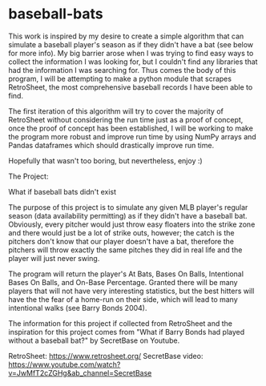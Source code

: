 # baseball-bats
This work is inspired by my desire to create a simple algorithm that can simulate a baseball player's season as if they didn't have a bat (see below for more info). My big barrier arose when I was trying to find easy ways to collect the information I was looking for, but I couldn't find any libraries that had the information I was searching for. Thus comes the body of this program, I will be attempting to make a python module that scrapes RetroSheet, the most comprehensive baseball records I have been able to find.

The first iteration of this algorithm will try to cover the majority of RetroSheet without considering the run time just as a proof of concept, once the proof of concept has been established, I will be working to make the program more robust and improve run time by using NumPy arrays and Pandas dataframes which should drastically improve run time.

Hopefully that wasn't too boring, but nevertheless, enjoy :)


The Project:

What if baseball bats didn't exist

The purpose of this project is to simulate any given MLB player's regular season (data availability permitting) as if they didn't have a baseball bat. Obviously, every pitcher would just throw easy floaters into the strike zone and there would just be a lot of strike outs, however; the catch is the pitchers don't know that our player doesn't have a bat, therefore the pitchers will throw exactly the same pitches they did in real life and the player will just never swing.

The program will return the player's At Bats, Bases On Balls, Intentional Bases On Balls, and On-Base Percentage. Granted there will be many players that will not have very interesting statistics, but the best hitters will have the the fear of a home-run on their side, which will lead to many intentional walks (see Barry Bonds 2004).

The information for this project if collected from RetroSheet and the inspiration for this project comes from "What if Barry Bonds had played without a baseball bat?" by SecretBase on Youtube.

RetroSheet: https://www.retrosheet.org/
SecretBase video: https://www.youtube.com/watch?v=JwMfT2cZGHg&ab_channel=SecretBase
